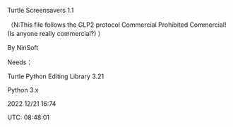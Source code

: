 Turtle Screensavers 1.1

（N:This file follows the GLP2 protocol Commercial Prohibited Commercial! (Is anyone really commercial?) ）

By NinSoft

Needs：

Turtle Python Editing Library 3.21

Python 3.x

2022 12/21 16:74

UTC: 08:48:01
